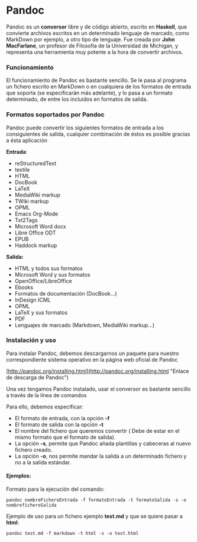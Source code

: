 # Pandoc

Pandoc es un **conversor** libre y de código abierto, escrito en **Haskell**,  que convierte archivos escritos en un determinado lenguaje de marcado, como MarkDown por ejemplo, a otro tipo de lenguaje. Fue creada por **John MacFarlane**, un profesor de Filosofía de la Universidad de Michigan, y representa una herramienta muy potente a la hora de convertir archivos.

### Funcionamiento

El funcionamiento de Pandoc es bastante sencillo. Se le pasa al programa un fichero escrito en MarkDown o en cualquiera de los formatos de entrada que soporta \(se especificarán más adelante\),  y lo pasa a un formato determinado, de entre los incluídos en formatos de salida.

### Formatos soportados por Pandoc

Pandoc puede convertir los siguientes formatos de entrada a los consiguientes de salida, cualquier combinación de éstos es posible gracias a ésta aplicación

**Entrada**:

* reStructuredText                                          
* textile                                                              
* HTML                                                              
* DocBook                                                         
* LaTeX                                                             
* MediaWiki markup                                        
* TWiki markup                                                
* OPML                                                             
* Emacs Org-Mode                                          
* Txt2Tags
* Microsoft Word docx
* Libre Office ODT
* EPUB
* Haddock markup

**Salida:**

* HTML y todos sus formatos 
* Microsoft Word y sus formatos
* OpenOffice/LibreOffice
* Ebooks
* Formatos de documentación \(DocBook...\)
* InDesign ICML
* OPML
* LaTeX y sus formatos
* PDF
* Lenguajes de marcado \(Markdown, MediaWiki markup...\)

### Instalación y uso

Para instalar Pandoc, debemos descargarnos un paquete para nuestro correspondiente sistema operativo en la página web oficial de Pandoc

[http://pandoc.org/installing.html](http://pandoc.org/installing.html "Enlace de descarga de Pandoc")

Una vez tengamos Pandoc instalado, usar el conversor es bastante sencillo a través de la línea de comandos

Para ello, debemos especificar:

* El formato de entrada, con la opción **-f**
* El formato de salida con la opción **-t**
* El nombre del fichero que queremos convertir \( Debe de estar en el mismo formato que el formato de salida\).
* La opción **-s**, permite que Pandoc añada plantillas y cabeceras al nuevo fichero creado.
* La opción **-o**, nos permite mandar la salida a un determinado fichero y no a la salida estándar.

#### **Ejemplos:**

Formato para la ejecución del comando:

```
pandoc nombreFicheroEntrada -f formatoEntrada -t formatoSalida -s -o nombreficheroSalida
```

Ejemplo de uso para un fichero ejemplo **test.md** y que se quiere pasar a **html**:

```
pandoc test.md -f markdown -t html -s -o test.html
```



